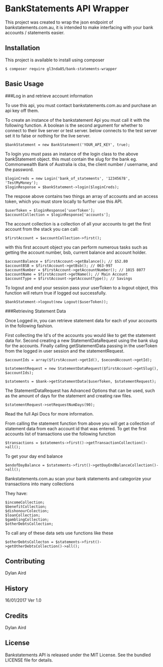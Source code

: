 # BankStatements API Wrapper

This project was created to wrap the json endpoint of bankstatements.com.au, it is intended to make interfacing with your bank accounts / statements easier.

## Installation

This project is available to install using composer

`$ composer require gl3nda85/bank-statements-wrapper`


## Basic Usage

###Log in and retrieve account information

To use this api, you must contact bankstatements.com.au and purchase an api key off them.
 
To create an instance of the bankstatement Api you must call it with the following function.
A boolean is the second argument for whether to connect to their live server or test server. below connects to the test server set it to false or nothing for the live server.

```
$bankStatement = new BankStatement('YOUR_API_KEY', true);
```

To login you must pass an instance of the login class to the above bankStatement object. this must contain the slug for the bank eg. Commonwealth Bank of Australia is cba, the client number / username, and the password.

```
$loginCreds = new Login('bank_of_statements', '12345678', 'TestMyMoney');
$loginResponse = $bankStatement->login($loginCreds);
```
The respose above contains two things an array of accounts and an access token, which you must store locally to further use this API.

```
$userToken = $loginResponse['userToken'];
$accountCollection = $loginResponse['accounts'];
```
The account collection is a collection of all your accounts to get the first account from the stack you can call:

```
$firstAccount = $accountCollection->first();
```

with this first account object you can perform numerous tasks such as getting the account number, bsb, current balance and account holder.

```
$accountBalance = $firstAccount->getBalance(); // $52.80
$accountBSB = $firstAccount->getBsb(); // 063-997
$accountNumber = $firstAccount->getAccountNumber(); // 1015 8077
$accountName = $firstAccount->getName(); // Main Account
$accountType = $firstAccount->getAccountType(); // Savings
```

To logout and end your session pass your userToken to a logout object, this function will return true if logged out successfully.
```
$bankStatement->logout(new Logout($userToken));
```


###Retrieving Statement Data

Once Logged in, you can retrieve statement data for each of your accounts in the following fashion.

First collecting the Id's of the accounts you would like to get the statement data for.
Second creating a new StatementDataRequest using the bank slug for the accounts.
Finally calling getStatementData passing in the userToken from the logged in user session and the statementRequest.
```
$accountIds = array($firstAccount->getId(), $secondAccount->getId);

$statementRequest = new StatementDataRequest($firstAccount->getSlug(), $accountIds);

$statements = $bank->getStatementData($userToken, $statementRequest);
```
The StatementDataRequest has Advanced Options that can be used, such as the amount of days for the statement and creating raw files.
```
$statementRequest->setRequestNumDays(90);
```
Read the full Api Docs for more information.


From calling the statement function from above you will get a collection of statement data from each account id that was entered.
To get the first accounts list of transactions use the following function

```
$transactions = $statements->first()->getTransactionCollection()->all();
```

To get your day end balance
```
$endofDayBalance = $statements->first()->getDayEndBalanceCollection()->all();
```

Bankstatements.com.au scan your bank statements and categorize your transactions into many collections

They have:
```
$incomeCollection;
$benefitCollection;
$dishonourColection;
$loanCollection;
$gamblingCollection;
$otherDebtsCollection;
```

To call any of these data sets use functions like these

```
$otherDebtsCollecton = $statements->first()->getOtherDebtsCollection()->all();
```
## Contributing

Dylan Aird


## History

16/01/2017 Ver 1.0

## Credits

Dylan Aird

## License

Bankstatements API is released under the MIT License. See the bundled LICENSE file for details.